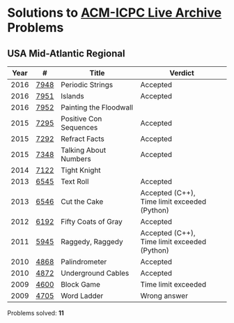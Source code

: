 # Solutions to [ACM-ICPC Live Archive](https://icpcarchive.ecs.baylor.edu) Problems

## USA Mid-Atlantic Regional
| Year | #                                        | Title                  | Verdict                                  |
| ---- | ---------------------------------------- | ---------------------- | ---------------------------------------- |
| 2016 | [7948](https://github.com/kantuni/ACM-ICPC/tree/master/7948) | Periodic Strings       | Accepted                                 |
| 2016 | [7951](https://github.com/kantuni/ACM-ICPC/tree/master/7951) | Islands                | Accepted                                 |
| 2016 | [7952](https://github.com/kantuni/ACM-ICPC/tree/master/7952) | Painting the Floodwall |                                          |
| 2015 | [7295](https://github.com/kantuni/ACM-ICPC/tree/master/7295) | Positive Con Sequences | Accepted                                 |
| 2015 | [7292](https://github.com/kantuni/ACM-ICPC/tree/master/7292) | Refract Facts          | Accepted                                 |
| 2015 | [7348](https://github.com/kantuni/ACM-ICPC/tree/master/7348) | Talking About Numbers  | Accepted                                 |
| 2014 | [7122](https://github.com/kantuni/ACM-ICPC/tree/master/7122) | Tight Knight           |                                          |
| 2013 | [6545](https://github.com/kantuni/ACM-ICPC/tree/master/6545) | Text Roll              | Accepted                                 |
| 2013 | [6546](https://github.com/kantuni/ACM-ICPC/tree/master/6546) | Cut the Cake           | Accepted (C++), <br />Time limit exceeded (Python) |
| 2012 | [6192](https://github.com/kantuni/ACM-ICPC/tree/master/6192) | Fifty Coats of Gray    | Accepted                                 |
| 2011 | [5945](https://github.com/kantuni/ACM-ICPC/tree/master/5945) | Raggedy, Raggedy       | Accepted (C++), <br />Time limit exceeded (Python) |
| 2010 | [4868](https://github.com/kantuni/ACM-ICPC/tree/master/4868) | Palindrometer          | Accepted                                 |
| 2010 | [4872](https://github.com/kantuni/ACM-ICPC/tree/master/4872) | Underground Cables     | Accepted                                 |
| 2009 | [4600](https://github.com/kantuni/ACM-ICPC/tree/master/4600) | Block Game             | Time limit exceeded                      |
| 2009 | [4705](https://github.com/kantuni/ACM-ICPC/tree/master/4705) | Word Ladder            | Wrong answer                             |

Problems solved: **11**